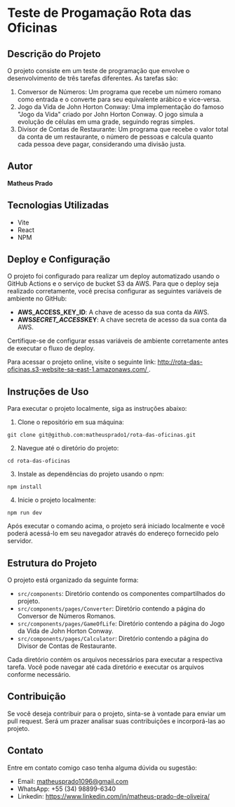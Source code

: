 # Teste de Progamação Rota das Oficinas

## Descrição do Projeto

O projeto consiste em um teste de programação que envolve o desenvolvimento de três tarefas diferentes. As tarefas são:

1. Conversor de Números: Um programa que recebe um número romano como entrada e o converte para seu equivalente arábico e vice-versa.
2. Jogo da Vida de John Horton Conway: Uma implementação do famoso "Jogo da Vida" criado por John Horton Conway. O jogo simula a evolução de células em uma grade, seguindo regras simples.
3. Divisor de Contas de Restaurante: Um programa que recebe o valor total da conta de um restaurante, o número de pessoas e calcula quanto cada pessoa deve pagar, considerando uma divisão justa.

## Autor

**Matheus Prado**

## Tecnologias Utilizadas

- Vite
- React
- NPM

## Deploy e Configuração

O projeto foi configurado para realizar um deploy automatizado usando o GitHub Actions e o serviço de bucket S3 da AWS. Para que o deploy seja realizado corretamente, você precisa configurar as seguintes variáveis de ambiente no GitHub:

- **AWS_ACCESS_KEY_ID**: A chave de acesso da sua conta da AWS.
- **AWS*SECRET_ACCESS*KEY**: A chave secreta de acesso da sua conta da AWS.

Certifique-se de configurar essas variáveis de ambiente corretamente antes de executar o fluxo de deploy.

Para acessar o projeto online, visite o seguinte link: [
http://rota-das-oficinas.s3-website-sa-east-1.amazonaws.com/
](http://rota-das-oficinas.s3-website-sa-east-1.amazonaws.com/).

## Instruções de Uso

Para executar o projeto localmente, siga as instruções abaixo:

1. Clone o repositório em sua máquina:

```shell
git clone git@github.com:matheusprado1/rota-das-oficinas.git
```

2. Navegue até o diretório do projeto:

```shell
cd rota-das-oficinas
```

3. Instale as dependências do projeto usando o npm:

```shell
npm install
```

4. Inicie o projeto localmente:

```shell
npm run dev
```

Após executar o comando acima, o projeto será iniciado localmente e você poderá acessá-lo em seu navegador através do endereço fornecido pelo servidor.

## Estrutura do Projeto

O projeto está organizado da seguinte forma:

- `src/components`: Diretório contendo os componentes compartilhados do projeto.
- `src/components/pages/Converter`: Diretório contendo a página do Conversor de Números Romanos.
- `src/components/pages/GameOfLife`: Diretório contendo a página do Jogo da Vida de John Horton Conway.
- `src/components/pages/Calculator`: Diretório contendo a página do Divisor de Contas de Restaurante.

Cada diretório contém os arquivos necessários para executar a respectiva tarefa. Você pode navegar até cada diretório e executar os arquivos conforme necessário.

## Contribuição

Se você deseja contribuir para o projeto, sinta-se à vontade para enviar um pull request. Será um prazer analisar suas contribuições e incorporá-las ao projeto.

## Contato

Entre em contato comigo caso tenha alguma dúvida ou sugestão:

- Email: matheusprado1096@gmail.com
- WhatsApp: +55 (34) 98899-6340
- Linkedin: https://www.linkedin.com/in/matheus-prado-de-oliveira/
